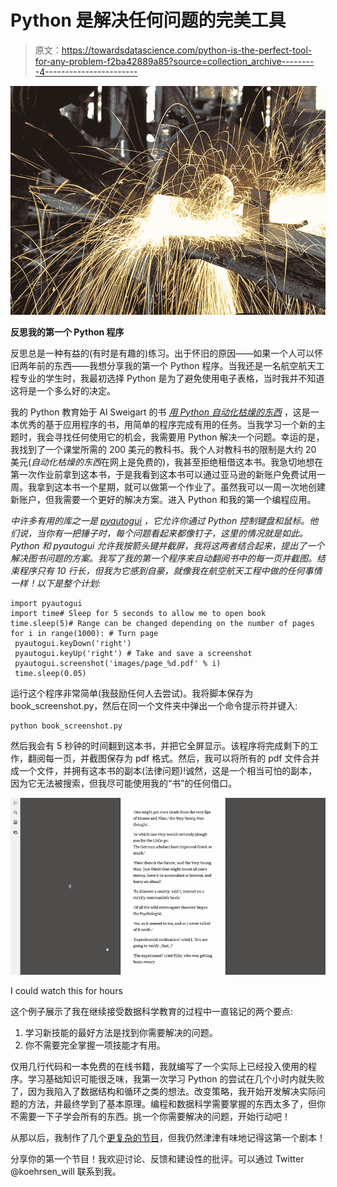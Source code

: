 # Python 是解决任何问题的完美工具

> 原文：<https://towardsdatascience.com/python-is-the-perfect-tool-for-any-problem-f2ba42889a85?source=collection_archive---------4----------------------->

![](img/6dccedbe718fc00edf930453510d77b0.png)

**反思我的第一个 Python 程序**

反思总是一种有益的(有时是有趣的)练习。出于怀旧的原因——如果一个人可以怀旧两年前的东西——我想分享我的第一个 Python 程序。当我还是一名航空航天工程专业的学生时，我最初选择 Python 是为了避免使用电子表格，当时我并不知道这将是一个多么好的决定。

我的 Python 教育始于 Al Sweigart 的书 [*用 Python 自动化枯燥的东西*](https://automatetheboringstuff.com/) ，这是一本优秀的基于应用程序的书，用简单的程序完成有用的任务。当我学习一个新的主题时，我会寻找任何使用它的机会，我需要用 Python 解决一个问题。幸运的是，我找到了一个课堂所需的 200 美元的教科书。我个人对教科书的限制是大约 20 美元(*自动化枯燥的东西*在网上是免费的)，我甚至拒绝租借这本书。我急切地想在第一次作业前拿到这本书，于是我看到这本书可以通过亚马逊的新账户免费试用一周。我拿到这本书一个星期，就可以做第一个作业了。虽然我可以一周一次地创建新账户，但我需要一个更好的解决方案。进入 Python 和我的第一个编程应用。

*中许多有用的库之一是 [pyautogui](https://pyautogui.readthedocs.io/en/latest/) ，它允许你通过 Python 控制键盘和鼠标。他们说，当你有一把锤子时，每个问题看起来都像钉子，这里的情况就是如此。Python 和 pyautogui 允许我按箭头键并截屏，我将这两者结合起来，提出了一个解决图书问题的方案。我写了我的第一个程序来自动翻阅书中的每一页并截图。结束程序只有 10 行长，但我为它感到自豪，就像我在航空航天工程中做的任何事情一样！以下是整个计划:*

```
import pyautogui
import time# Sleep for 5 seconds to allow me to open book
time.sleep(5)# Range can be changed depending on the number of pages
for i in range(1000): # Turn page
 pyautogui.keyDown('right')
 pyautogui.keyUp('right') # Take and save a screenshot
 pyautogui.screenshot('images/page_%d.pdf' % i)
 time.sleep(0.05)
```

运行这个程序非常简单(我鼓励任何人去尝试)。我将脚本保存为 book_screenshot.py，然后在同一个文件夹中弹出一个命令提示符并键入:

```
python book_screenshot.py
```

然后我会有 5 秒钟的时间翻到这本书，并把它全屏显示。该程序将完成剩下的工作，翻阅每一页，并截图保存为 pdf 格式。然后，我可以将所有的 pdf 文件合并成一个文件，并拥有这本书的副本(法律问题)!诚然，这是一个相当可怕的副本，因为它无法被搜索，但我尽可能使用我的“书”的任何借口。

![](img/a2ebdb9715fdd6abe8b1d418e785f49f.png)

I could watch this for hours

这个例子展示了我在继续接受数据科学教育的过程中一直铭记的两个要点:

1.  学习新技能的最好方法是找到你需要解决的问题。
2.  你不需要完全掌握一项技能才有用。

仅用几行代码和一本免费的在线书籍，我就编写了一个实际上已经投入使用的程序。学习基础知识可能很乏味，我第一次学习 Python 的尝试在几个小时内就失败了，因为我陷入了数据结构和循环之类的想法。改变策略，我开始开发解决实际问题的方法，并最终学到了基本原理。编程和数据科学需要掌握的东西太多了，但你不需要一下子学会所有的东西。挑一个你需要解决的问题，开始行动吧！

从那以后，我制作了几个[更复杂的节目](/stock-analysis-in-python-a0054e2c1a4c)，但我仍然津津有味地记得这第一个剧本！

分享你的第一个节目！我欢迎讨论、反馈和建设性的批评。可以通过 Twitter @koehrsen_will 联系到我。